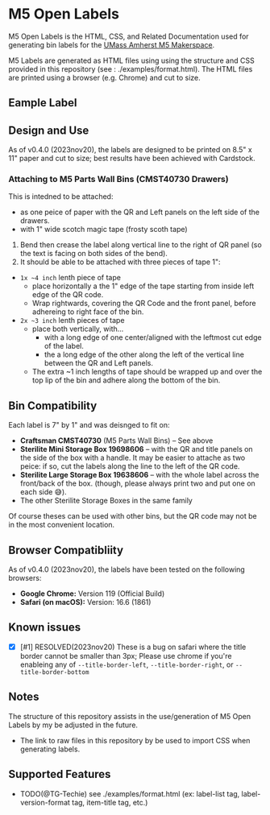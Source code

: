 <!-- Copyright: The MIT License, 2023 Jonah Yolles-Murphy for the UMass Amherst M5 Maskerspace -->

# M5 Open Labels

M5 Open Labels is the HTML, CSS, and Related Documentation used for generating bin labels for the [UMass Amherst M5 Makerspace](https://www.umassamherstm5.org/).

M5 Labels are generated as HTML files using using the structure and CSS provided in this repository (see : ./examples/format.html). The HTML files are printed using a browser (e.g. Chrome) and cut to size.

## Eample Label


## Design and Use

As of v0.4.0 (2023nov20), the labels are designed to be printed on 8.5" x 11" paper and cut to size; best results have been achieved with Cardstock.


### Attaching to M5 Parts Wall Bins (CMST40730 Drawers)
This is intedned to be attached:
- as one peice of paper with the QR and Left panels on the left side of the drawers.
- with 1" wide scotch magic tape (frosty scoth tape)

1. Bend then crease the label along vertical line to the right of QR panel (so the text is facing on both sides of the bend).
2. It should be able to be attached with three pieces of tape 1":
  - `1x ~4 inch` lenth piece of tape
    - place horizontally a the 1" edge of the tape starting from inside left edge of the QR code.
    - Wrap rightwards, covering the QR Code and the front panel, before adhereing to right face of the bin.
  - `2x ~3 inch` lenth pieces of tape
    - place both vertically, with...
      -  with a long edge of one center/aligned with the leftmost cut edge of the label.
      -  the a long edge of the other along the left of the vertical line between the QR and Left panels. 
    - The extra ~1 inch lengths of tape should be wrapped up and over the top lip of the bin and adhere along the bottom of the bin.


## Bin Compatibility
Each label is 7" by 1" and was deisnged to fit on: 
  - **Craftsman CMST40730** (M5 Parts Wall Bins) – See above
  - **Sterilite Mini Storage Box 19698606** – with the QR and title panels on the side of the box with a handle. It may be easier to attache as two peice: if so, cut the labels along the line to the left of the QR code. 
  - **Sterilite Large Storage Box 19638606** – with the whole label across the front/back of the box.
    (though, please always print two and put one on each side 😅).
  - The other Sterilite Storage Boxes in the same family

Of course theses can be used with other bins, but the QR code may not be in the most convenient location.

## Browser Compatibliity
As of v0.4.0 (2023nov20), the labels have been tested on the following browsers:
- **Google Chrome:** Version 119 (Official Build)
- **Safari (on macOS):**  Version: 16.6 (1861)


## Known issues 
- [x] \[#1\] RESOLVED(2023nov20) These is a bug on safari where the title border cannot be smaller than 3px; Please use chrome if you're enableing any of `--title-border-left`, `--title-border-right`, or `--title-border-bottom`
  
## Notes
The structure of this repository assists in the use/generation of M5 Open Labels by my be adjusted in the future.
- The link to raw files in this repository by be used to import CSS when generating labels.


## Supported Features
- TODO(@TG-Techie) see ./examples/format.html (ex: label-list tag, label-version-format tag, item-title tag, etc.)